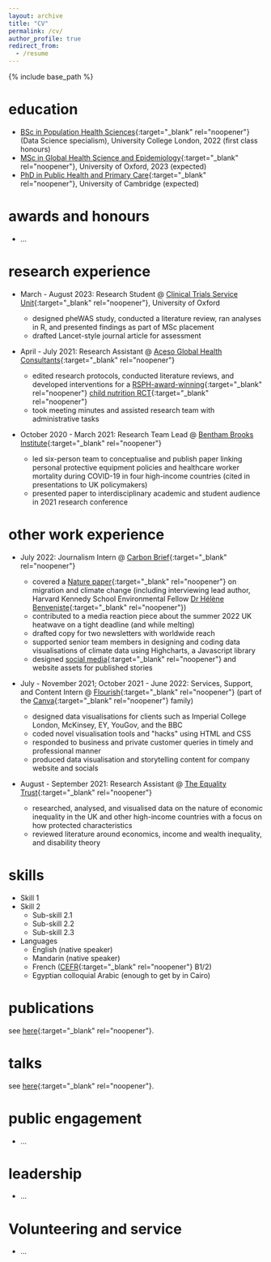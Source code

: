 ```yaml
---
layout: archive
title: "CV"
permalink: /cv/
author_profile: true
redirect_from:
  - /resume
---
```


{% include base_path %}

education
======
* [BSc in Population Health Sciences](https://www.ucl.ac.uk/prospective-students/undergraduate/degrees/population-health-sciences-bsc){:target="_blank" rel="noopener"} (Data Science specialism), University College London, 2022 (first class honours)
* [MSc in Global Health Science and Epidemiology](https://www.ox.ac.uk/admissions/graduate/courses/msc-global-health-science-and-epidemiology){:target="_blank" rel="noopener"}, University of Oxford, 2023 (expected)
* [PhD in Public Health and Primary Care](https://www.postgraduate.study.cam.ac.uk/courses/directory/cvphpdhpc){:target="_blank" rel="noopener"}, University of Cambridge (expected)

awards and honours
======
* ...

research experience
======
* March - August 2023: Research Student @ [Clinical Trials Service Unit](https://www.ctsu.ox.ac.uk/){:target="_blank" rel="noopener"}, University of Oxford
  * designed pheWAS study, conducted a literature review, ran analyses in R, and presented findings as part of MSc placement
  * drafted Lancet-style journal article for assessment

* April - July 2021: Research Assistant @ [Aceso Global Health Consultants](https://www.acesoghc.com/){:target="_blank" rel="noopener"}
  * edited research protocols, conducted literature reviews, and developed interventions for a [RSPH-award-winning](https://www.arc-nt.nihr.ac.uk/news-and-events/2021/september/community-led-neon-programme-wins-rsph-award/){:target="_blank" rel="noopener"} [child nutrition RCT](https://www.acesoghc.com/neon){:target="_blank" rel="noopener"}
  * took meeting minutes and assisted research team with administrative tasks

* October 2020 - March 2021: Research Team Lead @ [Bentham Brooks Institute](https://benthambrooks.wixsite.com/home){:target="_blank" rel="noopener"}
  * led six-person team to conceptualise and publish paper linking personal protective equipment policies and healthcare worker mortality during COVID-19 in four high-income countries (cited in presentations to UK policymakers)
  * presented paper to interdisciplinary academic and student audience in 2021 research conference

other work experience
======
* July 2022: Journalism Intern @ [Carbon Brief](https://www.carbonbrief.org/){:target="_blank" rel="noopener"}
  * covered a [Nature paper](https://www.nature.com/articles/s41558-022-01401-w){:target="_blank" rel="noopener"} on migration and climate change (including interviewing lead author, Harvard Kennedy School Environmental Fellow [Dr Hélène Benveniste](https://www.helenebenveniste.com/){:target="_blank" rel="noopener"})
  * contributed to a media reaction piece about the summer 2022 UK heatwave on a tight deadline (and while melting)
  * drafted copy for two newsletters with worldwide reach
  * supported senior team members in designing and coding data visualisations of climate data using Highcharts, a Javascript library
  * designed [social media](https://www.instagram.com/p/CgcTxxkqcr2/?img_index=1){:target="_blank" rel="noopener"} and website assets for published stories
 
* July - November 2021; October 2021 - June 2022: Services, Support, and Content Intern @ [Flourish](https://flourish.studio/){:target="_blank" rel="noopener"} (part of the [Canva](https://www.canva.com/){:target="_blank" rel="noopener"} family)
  * designed data visualisations for clients such as Imperial College London, McKinsey, EY, YouGov, and the BBC
  * coded novel visualisation tools and "hacks" using HTML and CSS
  * responded to business and private customer queries in timely and professional manner
  * produced data visualisation and storytelling content for company website and socials
 
* August - September 2021: Research Assistant @ [The Equality Trust](https://equalitytrust.org.uk/){:target="_blank" rel="noopener"}
  * researched, analysed, and visualised data on the nature of economic inequality in the UK and other high-income countries with a focus on how protected characteristics
  * reviewed literature around economics, income and wealth inequality, and disability theory

skills
======
* Skill 1
* Skill 2
  * Sub-skill 2.1
  * Sub-skill 2.2
  * Sub-skill 2.3
* Languages
  * English (native speaker)
  * Mandarin (native speaker)
  * French ([CEFR](https://www.coe.int/en/web/common-european-framework-reference-languages/table-1-cefr-3.3-common-reference-levels-global-scale){:target="_blank" rel="noopener"} B1/2)
  * Egyptian colloquial Arabic (enough to get by in Cairo)

publications
======
see [here](https://donatingbetter.github.io/publications/){:target="_blank" rel="noopener"}.
  
talks
======
see [here](https://donatingbetter.github.io/talks/){:target="_blank" rel="noopener"}.
  
public engagement
======
* ...

leadership
======
* ...

Volunteering and service
======
* ...


